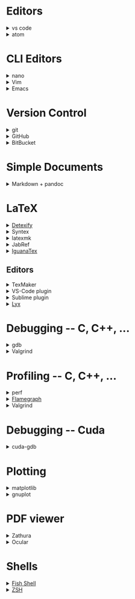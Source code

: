 # Editors

<details><summary>vs code</summary>
</details>

<details><summary>atom</summary>
</details>

# CLI Editors

<details><summary>nano</summary>
Die am einfachsten zu benutzende Option. Mit selbsterklärender Benutzung.
</details>

<details><summary>Vim</summary>
Komplexerer Command Line Editor mit komplexerer Bedinung aber extrem vielen Features. Am Anfang sollte man sich ein Vim-Cheat-Sheet googeln.
</details>

<details><summary>Emacs</summary>
Komplexerer Command Line Editor mit komplexerer Bedinung aber extrem vielen Features. Am Anfang sollte man sich ein Emacs-Cheat-Sheet googeln.
</details>

# Version Control

<details><summary>git</summary>

 * Das [Git Book](https://git-scm.com/book/en/v2) ist ein guter Startpunkt.
 * `git gui` um Commits zu erstellen und `gitk` um die History anzuschauen.

</details>

<details><summary>GitHub</summary>
Host für Git-Repositories.

 * Wenn man sich einen Studenten Account zulegt, kann man auch private Repos machen.

</details>

<details><summary>BitBucket</summary>
Kostenlose alternative zu GitHub mit privaten Repositories.
</details>

# Simple Documents

<details><summary>Markdown + pandoc</summary>
Good for writing pdf documents quickly. Not as nice as LaTeX but good enough for exercises.

 * Can compile markdown to pdf, html and many others.
 * Allows inline html, latex, latex formulas, ...

</details>

# LaTeX

<details><summary><a href="http://detexify.kirelabs.org/classify.html">Detexify</a></summary>
Male das Symbol das du brauchst und Detexify sagt dir den LaTeX-Befehl und das zugehörige Package.
</details>

<details><summary>Syntex</summary>
Wenn man LaTeX mit der Option `--synctex=1` kompiliert, wird eine `*.synctex.gz` Datei erstellt, die die Vorwärts- und Rückwärtssuche ermöglicht. Das heißt konkret, dass man im Editor bzw. PDF/PS/DVI-Viewer, der das unterstützt, durch Strg + Klick auf eine Stelle, jeweils zu der selben Stelle im anderen Programm kommt.
</details>

<details><summary>latexmk</summary>
Perl-Skript das automatisch die nötige Anzahl an Schritten für Index, BibTeX/Biber, Referenzen, etc. ausführt.

 * Die Option `Option -pvc` bewirkt automatisch eine kontinuierliche Vorschau.

</details>

<details><summary>JabRef</summary>
Tool zum Verwalten von Literatur für Latex auf Basis von BibTeX. Man kann suchen, PDFs verknüpfen und Zusammenfassungen schreiben.
</details>

<details><summary><a href="http://www.jonathanleroux.org/software/iguanatex/">IguanaTex</a></summary>
Plugin für PowerPoint um Latex-Formeln direkt einzubinden.
</details>

## Editors

<details><summary>TexMaker</summary>
</details>

<details><summary>VS-Code plugin</summary>
</details>

<details><summary>Sublime plugin</summary>

 * LaTeXTools
 * LaTeX-cwl

</details>

<details><summary><a href="https://www.lyx.org/Screenshots">Lyx</a></summary>
WYSIWYM Editor für Dokumente. Formeln werden direkt (fast) so gesetzt wie sie später aussehen. Verwendet intern LaTeX und kann auch den LaTeX Code exportieren.  Mit ein paar wenigen Shortcuts kann man sehr schell mathematische Formeln schreiben (z.B. `Alt-M G A` für Alpha (also "Alt Math Greek Alpha"), oder `Alt-M I` für Integrale).

 * Mit `Strg-L` kann man inline LaTeX schreiben, wenn der Editor bestimmte Funktionen nicht unterstützt.

</details>

# Debugging -- C, C++, ...

<details><summary>gdb</summary>

 * You can modify the _startup script_ `~/.gdbinit`. There exists various init files to support _colored output_ ([copy this file in the init file](https://github.com/RAttab/dotfiles/blob/master/colors.gdb)) and many other other features.
 * If you want to debug a program wich takes _command line arguments_ you can pass them like `gdb --args program param1 param2`.
 * You can print the first three elements of _arrays_ using `p *ptr@3`. If you have a 3x2 matrix you can also use `p *ptr@3@2` which will give a clearer structure to the output than `p *ptr@6`.

</details>

<details><summary>Valgrind</summary>
Useful if you have hard to find _memory bugs_ when gdb doesen't catch them or doesen't give any useful information. Examples are _double free_-bugs, bughs which corrupted the allocator meta data (in this case you might get an error the next time you try to allocate any new memory) or reading _uninitialized memory_.

 * You can use the flag `valgrind --track-origine=yes` to make valgrind track and report where you allocated uninitialized memory.
 * Besides memory checks with the default `--tool=memcheck` there also exist many other tools. E.g. `--tool=cachegrind` wich compute _cache misses_ for the instruction cache and memory chache.
 * Warning: valgrind will make you program run really slow.

</details>

# Profiling -- C, C++, ...

<details><summary>perf</summary>
</details>

<details><summary><a href="http://www.brendangregg.com/flamegraphs.html">Flamegraph</a></summary>

Nice way to [visually present](http://www.brendangregg.com/FlameGraphs/cpuflamegraphs.html) the results of `perf`.

 * There also exists a [module](https://github.com/evanhempel/python-flamegraph) for python.

</details>

<details><summary>Valgrind</summary>

 * For measuring _cache misses_. See the valgrind section in 'Debugging'

</details>

# Debugging -- Cuda

<details><summary>cuda-gdb</summary>
Gdb with cuda extension. You can also set _breakpoints in kernels_ and switch between threads to inspect the variables.

 * To check for _invalid memory addresses_, you can use `set cuda memcheck on` to enable something like `valgrind --tool=memcheck` for cuda
 * TODO: problem with breakpoints on gpu connected to display.

</details>

# Plotting

<details><summary>matplotlib</summary>
Python library for plotting.
</details>

<details><summary>gnuplot</summary>
Language especially for plotting. Can export to many formats including png, svg, latex.

 * You can use the init file `.gnuplot` to run code or set settings startup
 * Can fit arbitrary parameters to compute a function to approximate the data points.
 * You can also plot data using the output of shell commands: `plot '< python gen_data.py'` or `plot '< sed -n "s/^# //p" file'` or even with pipes `plot '< cat data/* | sed -n "s#re=\(.*\)#\1#p"'`

</details>

# PDF viewer

<details><summary>Zathura</summary>
</details>

<details><summary>Ocular</summary>
</details>

# Shells

<details><summary><a href="https://fishshell.com/docs/current/tutorial.html">Fish Shell</a></summary>
Shell mit Autocompletion und vielen weiteren Features.
</details>

<details><summary><a href="https://github.com/robbyrussell/oh-my-zsh">ZSH</a></summary>
Shell mit Autocompletion und vielen weiteren Features.
</details>
